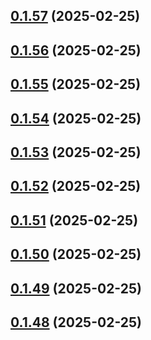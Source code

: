 ## [0.1.57](https://github.com/binary-braids/terraform-oracle/compare/v0.1.56...v0.1.57) (2025-02-25)



## [0.1.56](https://github.com/binary-braids/terraform-oracle/compare/v0.1.55...v0.1.56) (2025-02-25)



## [0.1.55](https://github.com/binary-braids/terraform-oracle/compare/v0.1.54...v0.1.55) (2025-02-25)



## [0.1.54](https://github.com/binary-braids/terraform-oracle/compare/v0.1.53...v0.1.54) (2025-02-25)



## [0.1.53](https://github.com/binary-braids/terraform-oracle/compare/v0.1.52...v0.1.53) (2025-02-25)



## [0.1.52](https://github.com/binary-braids/terraform-oracle/compare/v0.1.51...v0.1.52) (2025-02-25)



## [0.1.51](https://github.com/binary-braids/terraform-oracle/compare/v0.1.50...v0.1.51) (2025-02-25)



## [0.1.50](https://github.com/binary-braids/terraform-oracle/compare/v0.1.49...v0.1.50) (2025-02-25)



## [0.1.49](https://github.com/binary-braids/terraform-oracle/compare/v0.1.48...v0.1.49) (2025-02-25)



## [0.1.48](https://github.com/binary-braids/terraform-oracle/compare/v0.1.47...v0.1.48) (2025-02-25)



